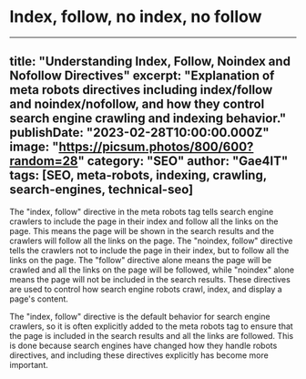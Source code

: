 # Index, follow, no index, no follow

---
title: "Understanding Index, Follow, Noindex and Nofollow Directives"
excerpt: "Explanation of meta robots directives including index/follow and noindex/nofollow, and how they control search engine crawling and indexing behavior."
publishDate: "2023-02-28T10:00:00.000Z"
image: "https://picsum.photos/800/600?random=28"
category: "SEO"
author: "Gae4IT"
tags: [SEO, meta-robots, indexing, crawling, search-engines, technical-seo]
---

The "index, follow" directive in the meta robots tag tells search engine crawlers to include the page in their index and follow all the links on the page. This means the page will be shown in the search results and the crawlers will follow all the links on the page. The "noindex, follow" directive tells the crawlers not to include the page in their index, but to follow all the links on the page. The "follow" directive alone means the page will be crawled and all the links on the page will be followed, while "noindex" alone means the page will not be included in the search results. These directives are used to control how search engine robots crawl, index, and display a page's content.

The "index, follow" directive is the default behavior for search engine crawlers, so it is often explicitly added to the meta robots tag to ensure that the page is included in the search results and all the links are followed. This is done because search engines have changed how they handle robots directives, and including these directives explicitly has become more important.